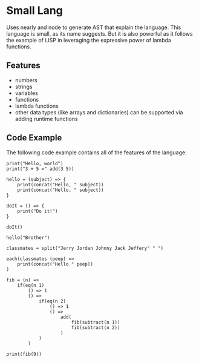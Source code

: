 # Small Lang

Uses nearly and node to generate AST that explain the language. 
This language is small, as its name suggests. But it is also powerful
as it follows the example of LISP in leveraging the expressive power of
lambda functions.

## Features

* numbers
* strings
* variables
* functions
* lambda functions
* other data types (like arrays and dictionaries) can be supported via
adding runtime functions

## Code Example

The following code example contains all of the features of the language:

```
print("Hello, world")
print("3 + 5 =" add(3 5))

hello = (subject) => {
    print(concat("Hello, " subject))
    print(concat("Hello, " subject))
}

doIt = () => {
    print("Do it!")
}

doIt()

hello("Brother")

classmates = split("Jerry Jordan Johnny Jack Jeffery" " ")

each(classmates (peep) =>
    print(concat("Hello " peep))
)

fib = (n) =>
    if(eq(n 1)
        () => 1
        () =>
            if(eq(n 2)
                () => 1
                () =>
                    add(
                        fib(subtract(n 1))
                        fib(subtract(n 2))
                    )
            )
        )

print(fib(9))
```

